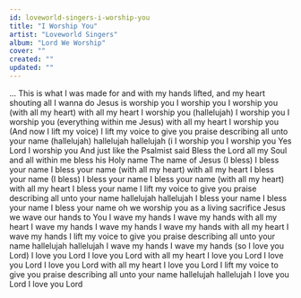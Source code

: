 ```yaml
---
id: loveworld-singers-i-worship-you
title: "I Worship You"
artist: "Loveworld Singers"
album: "Lord We Worship"
cover: ""
created: ""
updated: ""
---
```


...
This is what I was made for
and with my hands lifted,
and my heart shouting
all I wanna do Jesus
is worship you
I worship you
I worship you
(with all my heart)
with all my heart
I worship you
(hallelujah)
I worship you
I worship you
(everything within me Jesus)
with all my heart
I worship you
(And now I lift my voice)
I lift my voice
to give you praise
describing all
unto your name
(hallelujah)
hallelujah hallelujah
(i
I worship you
I worship you
Yes Lord I worship you
And just like the Psalmist said
Bless the Lord all my Soul
and all within me bless his Holy name
The name of Jesus
(I bless)
I bless your name
I bless your name
(with all my heart)
with all my heart
I bless your name
(I bless)
I bless your name
I bless your name
(with all my heart)
with all my heart
I bless your name
I lift my voice
to give you praise
describing all
unto your name
hallelujah hallelujah
I bless your name
I bless your name
I bless your name
oh we worship you
as a living sacrifice Jesus
we wave our hands to You
I wave my hands
I wave my hands
with all my heart
I wave my hands
I wave my hands
I wave my hands
with all my heart
I wave my hands
I lift my voice
to give you praise
describing all
unto your name
hallelujah hallelujah
I wave my hands
I wave my hands
(so I love you Lord)
I love you Lord
I love you Lord
with all my heart
I love you Lord
I love you Lord
I love you Lord
with all my heart
I love you Lord
I lift my voice
to give you praise
describing all
unto your name
hallelujah hallelujah
I love you Lord
I love you Lord